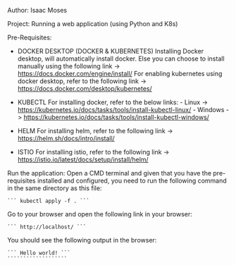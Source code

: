 Author: Isaac Moses

Project: Running a web application (using Python and K8s)

Pre-Requisites:

- DOCKER DESKTOP (DOCKER & KUBERNETES)
    Installing Docker desktop, will automatically install docker. Else you can choose to install manually using the following link -> https://docs.docker.com/engine/install/
    For enabling kubernetes using docker desktop, refer to the following link -> https://docs.docker.com/desktop/kubernetes/

- KUBECTL
    For installing docker, refer to the below links:
        - Linux -> https://kubernetes.io/docs/tasks/tools/install-kubectl-linux/
        - Windows -> https://kubernetes.io/docs/tasks/tools/install-kubectl-windows/

- HELM
    For installing helm, refer to the following link -> https://helm.sh/docs/intro/install/

- ISTIO
    For installing istio, refer to the following link -> https://istio.io/latest/docs/setup/install/helm/


Run the application:
Open a CMD terminal and given that you have the pre-requisites installed and configured, you need to run the following command in the same directory as this file:
``````````````````````````
``` kubectl apply -f . ```
``````````````````````````

Go to your browser and open the following link in your browser:
`````````````````````````
``` http://localhost/ ```
`````````````````````````

You should see the following output in the browser:
````````````````````
``` Hello world! ```
```````````````````
